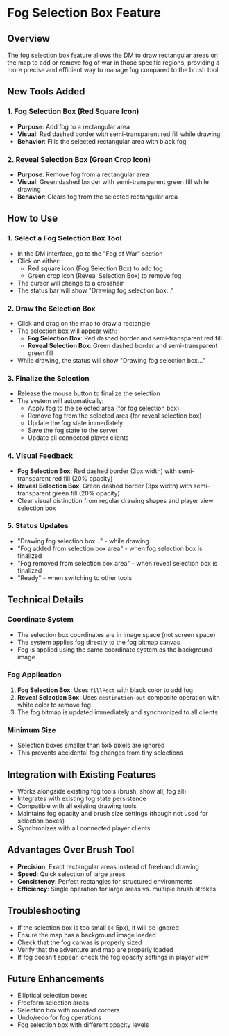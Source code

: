 # Fog Selection Box Feature

## Overview
The fog selection box feature allows the DM to draw rectangular areas on the map to add or remove fog of war in those specific regions, providing a more precise and efficient way to manage fog compared to the brush tool.

## New Tools Added

### 1. Fog Selection Box (Red Square Icon)
- **Purpose**: Add fog to a rectangular area
- **Visual**: Red dashed border with semi-transparent red fill while drawing
- **Behavior**: Fills the selected rectangular area with black fog

### 2. Reveal Selection Box (Green Crop Icon)
- **Purpose**: Remove fog from a rectangular area
- **Visual**: Green dashed border with semi-transparent green fill while drawing
- **Behavior**: Clears fog from the selected rectangular area

## How to Use

### 1. Select a Fog Selection Box Tool
- In the DM interface, go to the "Fog of War" section
- Click on either:
  - Red square icon (Fog Selection Box) to add fog
  - Green crop icon (Reveal Selection Box) to remove fog
- The cursor will change to a crosshair
- The status bar will show "Drawing fog selection box..."

### 2. Draw the Selection Box
- Click and drag on the map to draw a rectangle
- The selection box will appear with:
  - **Fog Selection Box**: Red dashed border and semi-transparent red fill
  - **Reveal Selection Box**: Green dashed border and semi-transparent green fill
- While drawing, the status will show "Drawing fog selection box..."

### 3. Finalize the Selection
- Release the mouse button to finalize the selection
- The system will automatically:
  - Apply fog to the selected area (for fog selection box)
  - Remove fog from the selected area (for reveal selection box)
  - Update the fog state immediately
  - Save the fog state to the server
  - Update all connected player clients

### 4. Visual Feedback
- **Fog Selection Box**: Red dashed border (3px width) with semi-transparent red fill (20% opacity)
- **Reveal Selection Box**: Green dashed border (3px width) with semi-transparent green fill (20% opacity)
- Clear visual distinction from regular drawing shapes and player view selection box

### 5. Status Updates
- "Drawing fog selection box..." - while drawing
- "Fog added from selection box area" - when fog selection box is finalized
- "Fog removed from selection box area" - when reveal selection box is finalized
- "Ready" - when switching to other tools

## Technical Details

### Coordinate System
- The selection box coordinates are in image space (not screen space)
- The system applies fog directly to the fog bitmap canvas
- Fog is applied using the same coordinate system as the background image

### Fog Application
1. **Fog Selection Box**: Uses `fillRect` with black color to add fog
2. **Reveal Selection Box**: Uses `destination-out` composite operation with white color to remove fog
3. The fog bitmap is updated immediately and synchronized to all clients

### Minimum Size
- Selection boxes smaller than 5x5 pixels are ignored
- This prevents accidental fog changes from tiny selections

## Integration with Existing Features
- Works alongside existing fog tools (brush, show all, fog all)
- Integrates with existing fog state persistence
- Compatible with all existing drawing tools
- Maintains fog opacity and brush size settings (though not used for selection boxes)
- Synchronizes with all connected player clients

## Advantages Over Brush Tool
- **Precision**: Exact rectangular areas instead of freehand drawing
- **Speed**: Quick selection of large areas
- **Consistency**: Perfect rectangles for structured environments
- **Efficiency**: Single operation for large areas vs. multiple brush strokes

## Troubleshooting
- If the selection box is too small (< 5px), it will be ignored
- Ensure the map has a background image loaded
- Check that the fog canvas is properly sized
- Verify that the adventure and map are properly loaded
- If fog doesn't appear, check the fog opacity settings in player view

## Future Enhancements
- Elliptical selection boxes
- Freeform selection areas
- Selection box with rounded corners
- Undo/redo for fog operations
- Fog selection box with different opacity levels

